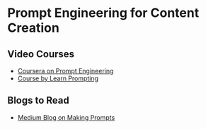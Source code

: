 # Prompt Engineering for Content Creation

## Video Courses
- <a href="https://www.coursera.org/learn/prompt-engineering?irclickid=3OkxxmTWzxyPTqzU33Taizo2UkH2thWXP1ZW2U0&irgwc=1&utm_medium=partners&utm_source=impact&utm_campaign=3311133&utm_content=b2c" target="_blank">Coursera on Prompt Engineering</a>
- <a href="https://learnprompting.org/docs/introduction" target="_blank">Course by Learn Prompting</a>
## Blogs to Read
- <a href="https://medium.com/@dan_43009/prompt-engineering-for-content-creation-1edabe971d35" target="_blank">Medium Blog on Making Prompts</a>
